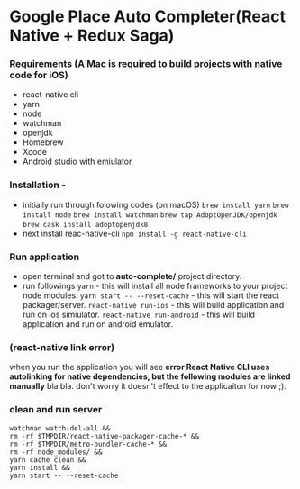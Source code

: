 # Google Place Auto Completer(React Native + Redux Saga)

### Requirements (A Mac is required to build projects with native code for iOS)
- react-native cli
- yarn
- node
- watchman
- openjdk
- Homebrew
- Xcode
- Android studio with emiulator

### Installation - 
- initially run through folowing codes (on macOS)
`brew install yarn`
`brew install node`
`brew install watchman`
`brew tap AdoptOpenJDK/openjdk`
`brew cask install adoptopenjdk8`
- next install reac-native-cli
`npm install -g react-native-cli`

### Run application
- open terminal and got to **auto-complete/** project directory.
- run followings
`yarn` - this will install all node frameworks to your project node modules.
`yarn start -- --reset-cache` - this will start the react packager/server.
`react-native run-ios` - this will build application and run on ios simiulator.
`react-native run-android` - this will build application and run on android  emulator.
### (react-native link error)
when you run the application you will see **error React Native CLI uses autolinking for native dependencies, but the following modules are linked manually** bla bla. don't worry it doesn't effect to the applicaiton for now ;).
### clean and run server
```
watchman watch-del-all &&
rm -rf $TMPDIR/react-native-packager-cache-* &&
rm -rf $TMPDIR/metro-bundler-cache-* && 
rm -rf node_modules/ && 
yarn cache clean &&
yarn install && 
yarn start -- --reset-cache
```